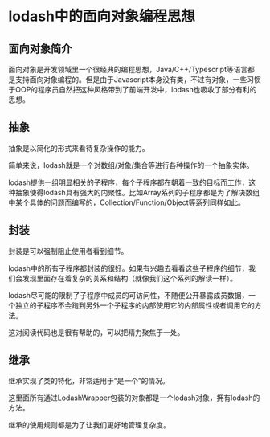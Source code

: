 # lodash中的面向对象编程思想

## 面向对象简介
面向对象是开发领域里一个很经典的编程思想，Java/C++/Typescript等语言都是支持面向对象编程的。但是由于Javascript本身没有类，不过有对象，一些习惯于OOP的程序员自然把这种风格带到了前端开发中，lodash也吸收了部分有利的思想。

## 抽象
抽象是以简化的形式来看待复杂操作的能力。

简单来说，lodash就是一个对数组/对象/集合等进行各种操作的一个抽象实体。

lodash提供一组明显相关的子程序，每个子程序都在朝着一致的目标而工作，这种抽象使得lodash具有强大的内聚性。比如Array系列的子程序都是为了解决数组中某个具体的问题而编写的，Collection/Function/Object等系列同样如此。

## 封装
封装是可以强制阻止使用者看到细节。

lodash中的所有子程序都封装的很好。如果有兴趣去看看这些子程序的细节，我们会发现里面存在着复杂的关系和结构（就像我们这个系列的解读一样）。

lodash尽可能的限制了子程序中成员的可访问性，不随便公开暴露成员数据，一个独立的子程序不会跑到另外一个子程序的内部使用它的内部属性或者调用它的方法。

这对阅读代码也是很有帮助的，可以把精力聚焦于一处。

## 继承
继承实现了类的特化，非常适用于“是一个”的情况。

这里面所有通过LodashWrapper包装的对象都是一个lodash对象，拥有lodash的方法。

继承的使用规则都是为了让我们更好地管理复杂度。